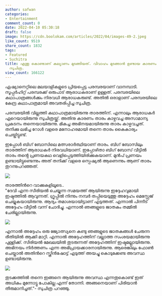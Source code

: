 ```yaml
---
author: safwan
categories:
- Entertainment
comment_count: 0
date: 2022-04-10 05:30:18
draft: false
image: https://cdn.boolokam.com/articles/2022/04/images-49-2.jpeg
like_count: 9519
share_count: 1832
tags:
- Featured
- Suchitra
title: എന്തു കൊണ്ടാണ് കല്യാണം മുടങ്ങിയത്. വിവാഹം മുടങ്ങാൻ ഉണ്ടായ കാരണം വെളിപ്പെടുത്തി
  സുചിത്ര.
view_count: 166122
---
```


ഏഷ്യാനെറ്റിലെ മലയാളികളുടെ പ്രിയപ്പെട്ട പരമ്പരയാണ് വാനമ്പാടി. സൂപ്പർഹിറ്റ് പരമ്പരക്ക് ഒരുപാട് ആരാധകരാണ് ഉള്ളത്. പരമ്പരയിലെ കഥാപാത്രങ്ങൾക്കും നിരവധി ആരാധകരുണ്ട്. അതിൽ ഒരാളാണ് പരമ്പരയിലെ കേന്ദ്ര കഥാപാത്രമായി അവതരിപ്പിച്ച സുചിത്ര.

പരമ്പരയിൽ വില്ലത്തി കഥാപാത്രമായിരുന്നു താരത്തിന്. എന്നാലും ആരാധകർ ഏറെയായിരുന്നു സുചിത്രയ്ക്ക്. അതിനു കാരണം താരം കാഴ്ചവച്ച അസാമാന്യ പ്രകടനം തന്നെയായിരുന്നു. മികച്ച അഭിനയമായിരുന്നു താരം കാഴ്ചവച്ചത്. തനിക്കു ലഭിച്ച റോൾ വളരെ മനോഹരമായി തന്നെ താരം കൈകാര്യം ചെയ്തിട്ടുണ്ട്.

ഇപ്പോൾ ബിഗ് ബോസിലെ മത്സരാർത്ഥിയാണ് താരം. ബിഗ് ബോസിലും താരത്തിന് ആരാധകർ നിരവധിയാണ്. ഇപ്പോഴിതാ ബിഗ് ബോസ് വീട്ടിൽ താരം തൻ്റെ പ്രണയകഥ വെളിപ്പെടുത്തിയിരിക്കുകയാണ്. മുൻപ് പ്രണയം ഉണ്ടായിട്ടുണ്ടെന്നും അത് തനിക്ക് വളരെ സ്പെഷ്യൽ ആണെന്നും ആണ് താരം തുറന്നുപറഞ്ഞത്.

![](https://cdn.boolokam.com/articles/2022/04/images-49-2.jpeg)

  
താരത്തിൻറെ വാക്കുകളിലൂടെ..  
"ദേവി എന്ന സീരിയൽ ചെയ്യുന്ന സമയത്ത് ആയിരുന്നു ഇദ്ദേഹവുമായി ഇഷ്ടത്തിൽ ആവുന്നത്. ഗ്രൂപ്പിൽ നിന്നും നമ്പർ തപ്പിയെടുത്തു അദ്ദേഹം മെസ്സേജ് ചെയ്യുകയായിരുന്നു. ആദ്യം തമാശയായിട്ടാണ് എടുത്തത്. എന്നാൽ പിന്നീട് അദ്ദേഹം വീട്ടിൽ വന്ന് ചോദിച്ചു. എന്നാൽ ഞങ്ങളുടെ ജാതകം തമ്മിൽ ചേരില്ലായിരുന്നു.

![](https://cdn.boolokam.com/articles/2022/04/images-50-1.jpeg)

എന്നാൽ അദ്ദേഹം ഒരു ജ്യോത്സ്യനെ കണ്ടു ഞങ്ങളുടെ ജാതകങ്ങൾ ചേരുന്ന രീതിയിൽ ആക്കി മാറ്റി. എന്നാൽ അദ്ദേഹത്തിന് വല്ലാത്ത സംശയമായിരുന്നു പുള്ളിക്ക്. സീരിയൽ മേഖലയിൽ തുടരുന്നത് അദ്ദേഹത്തിന് ഇഷ്ടമല്ലായിരുന്നു. അഭിനയം നിർത്തണം എന്ന അഭിപ്രായക്കാരനായിരുന്നു. ആരെങ്കിലും ഫോൺ ചെയ്താൽ അതിൻറെ സ്ക്രീൻഷോട്ട് എടുത്ത് അയച്ചു കൊടുക്കേണ്ട അവസ്ഥ ഉണ്ടായിരുന്നു.

![](https://cdn.boolokam.com/articles/2022/04/images-48-2.jpeg)

തുടക്കത്തിൽ തന്നെ ഇങ്ങനെ ആയിരുന്നു അവസ്ഥ എന്നതുകൊണ്ട് ഇത് അധികം മുന്നോട്ടു പോകില്ല എന്ന് തോന്നി. അങ്ങനെയാണ് പിരിയാൻ തീരുമാനിച്ചത്."- സുചിത്ര പറഞ്ഞു.